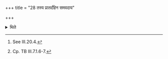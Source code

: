 +++
title = "28 तस्य प्रातर्दोहेन समवदाय"

+++

<details><summary>थिते</summary>

28. Having taken portions[^1] (for the offering) from it (the bread) along with the morning milk he should perform the offerings.[^2]  


[^1]: See III.20.4.  

[^2]: Cp. TB III.7.1.6-7.
</details>
